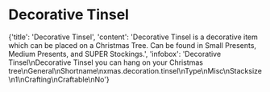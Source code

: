
# Decorative Tinsel

{'title': 'Decorative Tinsel', 'content': 'Decorative Tinsel is a decorative item which can be placed on a Christmas Tree. Can be found in Small Presents, Medium Presents, and SUPER Stockings.', 'infobox': 'Decorative Tinsel\nDecorative Tinsel you can hang on your Christmas tree\nGeneral\nShortname\nxmas.decoration.tinsel\nType\nMisc\nStacksize\n1\nCrafting\nCraftable\nNo'}

